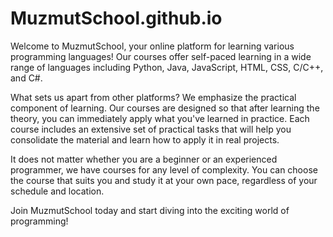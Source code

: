# MuzmutSchool.github.io

Welcome to MuzmutSchool, your online platform for learning various programming languages! Our courses offer self-paced learning in a wide range of languages including Python, Java, JavaScript, HTML, CSS, C/C++, and C#.

What sets us apart from other platforms? We emphasize the practical component of learning. Our courses are designed so that after learning the theory, you can immediately apply what you've learned in practice. Each course includes an extensive set of practical tasks that will help you consolidate the material and learn how to apply it in real projects.

It does not matter whether you are a beginner or an experienced programmer, we have courses for any level of complexity. You can choose the course that suits you and study it at your own pace, regardless of your schedule and location.

Join MuzmutSchool today and start diving into the exciting world of programming!
